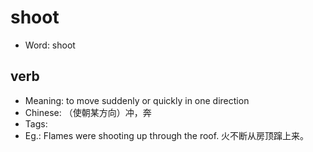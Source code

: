 # shoot

- Word: shoot

## verb

- Meaning: to move suddenly or quickly in one direction
- Chinese: （使朝某方向）冲，奔
- Tags: 
- Eg.: Flames were shooting up through the roof. 火不断从房顶蹿上来。

